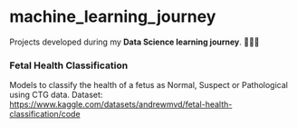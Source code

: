 # machine_learning_journey
Projects developed during my **Data Science learning journey**. 👩🏻‍💻

### Fetal Health Classification

Models to classify the health of a fetus as Normal, Suspect or Pathological using CTG data.
Dataset: https://www.kaggle.com/datasets/andrewmvd/fetal-health-classification/code
